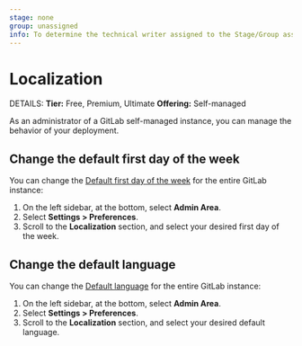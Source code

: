 ```yaml
---
stage: none
group: unassigned
info: To determine the technical writer assigned to the Stage/Group associated with this page, see https://handbook.gitlab.com/handbook/product/ux/technical-writing/#assignments
---
```


# Localization

DETAILS:
**Tier:** Free, Premium, Ultimate
**Offering:** Self-managed

As an administrator of a GitLab self-managed instance, you can manage the behavior of your
deployment.

## Change the default first day of the week

You can change the [Default first day of the week](../../user/profile/preferences.md)
for the entire GitLab instance:

1. On the left sidebar, at the bottom, select **Admin Area**.
1. Select **Settings > Preferences**.
1. Scroll to the **Localization** section, and select your desired first day of the week.

## Change the default language

You can change the [Default language](../../user/profile/preferences.md)
for the entire GitLab instance:

1. On the left sidebar, at the bottom, select **Admin Area**.
1. Select **Settings > Preferences**.
1. Scroll to the **Localization** section, and select your desired default language.
